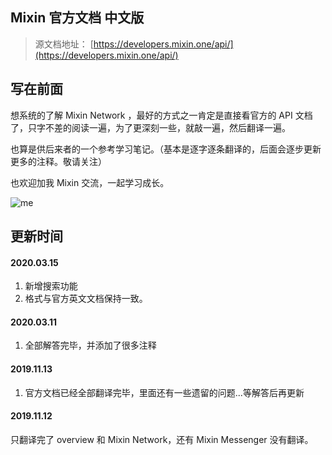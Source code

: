 ## Mixin 官方文档 中文版
> 源文档地址： [https://developers.mixin.one/api/](https://developers.mixin.one/api/)

## 写在前面
想系统的了解 Mixin Network ，最好的方式之一肯定是直接看官方的 API 文档了，只字不差的阅读一遍，为了更深刻一些，就敲一遍，然后翻译一遍。

也算是供后来者的一个参考学习笔记。（基本是逐字逐条翻译的，后面会逐步更新更多的注释。敬请关注）

也欢迎加我 Mixin 交流，一起学习成长。

![me](http://dingdanimage.ibabybaby.com/me.jpeg)

## 更新时间
#### 2020.03.15
1. 新增搜索功能
2. 格式与官方英文文档保持一致。

#### 2020.03.11

1. 全部解答完毕，并添加了很多注释

#### 2019.11.13

1. 官方文档已经全部翻译完毕，里面还有一些遗留的问题...等解答后再更新

#### 2019.11.12

只翻译完了 overview 和 Mixin Network，还有 Mixin Messenger 没有翻译。

